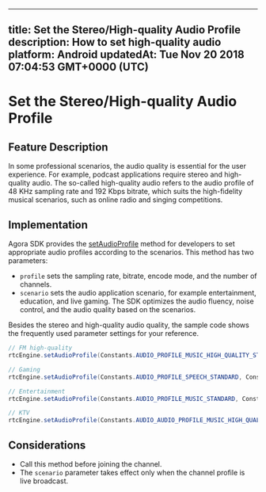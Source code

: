 
---
title: Set the Stereo/High-quality Audio Profile
description: How to set high-quality audio
platform: Android
updatedAt: Tue Nov 20 2018 07:04:53 GMT+0000 (UTC)
---
# Set the Stereo/High-quality Audio Profile
## Feature Description 
In some professional scenarios, the audio quality is essential for the user experience. For example, podcast applications require stereo and high-quality audio. The so-called high-quality audio refers to the audio profile of 48 KHz sampling rate and 192 Kbps bitrate, which suits the high-fidelity musical scenarios, such as online radio and singing competitions.

## Implementation

Agora SDK provides the [setAudioProfile](https://docs.agora.io/en/Voice/API%20Reference/java/classio_1_1agora_1_1rtc_1_1_rtc_engine.html#a34175b5e04c88d9dc6608b1f38c0275d) method for developers to set appropriate audio profiles according to the scenarios. This method has two parameters:

- `profile` sets the sampling rate, bitrate, encode mode, and the number of channels.
- `scenario` sets the audio application scenario, for example entertainment, education, and live gaming. The SDK optimizes the audio fluency, noise control, and the audio quality based on the scenarios.

Besides the stereo and high-quality audio quality, the sample code shows the frequently used parameter settings for your reference.

```java
// FM high-quality
rtcEngine.setAudioProfile(Constants.AUDIO_PROFILE_MUSIC_HIGH_QUALITY_STEREO, Constants.AUDIO_SCENARIO_SHOWROOM);

// Gaming
rtcEngine.setAudioProfile(Constants.AUDIO_PROFILE_SPEECH_STANDARD, Constants.AUDIO_SCENARIO_CHATROOM_GAMING);

// Entertainment
rtcEngine.setAudioProfile(Constants.AUDIO_PROFILE_MUSIC_STANDARD, Constants.AUDIO_SCENARIO_CHATROOM_ENTERTAINMENT);

// KTV
rtcEngine.setAudioProfile(Constants.AUDIO_AUDIO_PROFILE_MUSIC_HIGH_QUALITY, Constants.AUDIO_SCENARIO_CHATROOM_ENTERTAINMENT);
```

## Considerations

- Call this method before joining the channel.
- The `scenario`  parameter takes effect only when the channel profile is live broadcast.
